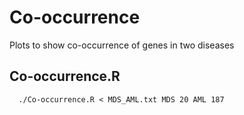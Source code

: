 Co-occurrence
=============

Plots to show co-occurrence of genes in two diseases

Co-occurrence.R
----

      ./Co-occurrence.R < MDS_AML.txt MDS 20 AML 187
